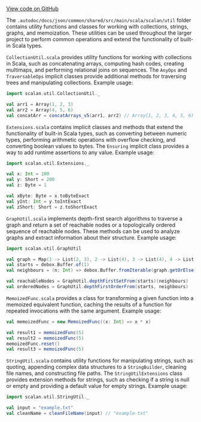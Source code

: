 [View code on GitHub](sigmastate-interpreterhttps://github.com/ScorexFoundation/sigmastate-interpreter/.autodoc/docs/json/common/shared/src/main/scala/scalan/util)

The `.autodoc/docs/json/common/shared/src/main/scala/scalan/util` folder contains utility functions and classes for working with collections, strings, graphs, and memoization. These utilities can be used throughout the larger project to perform common operations and extend the functionality of built-in Scala types.

`CollectionUtil.scala` provides utility functions for working with collections in Scala, such as concatenating arrays, computing hash codes, creating multimaps, and performing relational joins on sequences. The `AnyOps` and `TraversableOps` implicit classes provide additional methods for traversing trees and manipulating collections. Example usage:

```scala
import scalan.util.CollectionUtil._

val arr1 = Array(1, 2, 3)
val arr2 = Array(4, 5, 6)
val concatArr = concatArrays_v5(arr1, arr2) // Array(1, 2, 3, 4, 5, 6)
```

`Extensions.scala` contains implicit classes and methods that extend the functionality of built-in Scala types, such as converting between numeric types, performing arithmetic operations with overflow checking, and converting boolean values to bytes. The `Ensuring` implicit class provides a way to add runtime assertions to any value. Example usage:

```scala
import scalan.util.Extensions._

val x: Int = 100
val y: Short = 200
val z: Byte = 1

val xByte: Byte = x.toByteExact
val yInt: Int = y.toIntExact
val zShort: Short = z.toShortExact
```

`GraphUtil.scala` implements depth-first search algorithms to traverse a graph and return a set of reachable nodes or a topologically ordered sequence of reachable nodes. These methods can be used to analyze graphs and extract information about their structure. Example usage:

```scala
import scalan.util.GraphUtil

val graph = Map(1 -> List(2, 3), 2 -> List(4), 3 -> List(4), 4 -> List())
val starts = debox.Buffer.of(1)
val neighbours = (n: Int) => debox.Buffer.fromIterable(graph.getOrElse(n, List()))

val reachableNodes = GraphUtil.depthFirstSetFrom(starts)(neighbours)
val orderedNodes = GraphUtil.depthFirstOrderFrom(starts, neighbours)
```

`MemoizedFunc.scala` provides a class for transforming a given function into a memoized equivalent function, caching the results of a function for repeated invocations with the same argument. Example usage:

```scala
val memoizedFunc = new MemoizedFunc((x: Int) => x * x)

val result1 = memoizedFunc(5)
val result2 = memoizedFunc(5)
memoizedFunc.reset()
val result3 = memoizedFunc(5)
```

`StringUtil.scala` contains utility functions for manipulating strings, such as quoting, appending complex data structures to a `StringBuilder`, cleaning file names, and constructing file paths. The `StringUtilExtensions` class provides extension methods for strings, such as checking if a string is null or empty and providing a default value for empty strings. Example usage:

```scala
import scalan.util.StringUtil._

val input = "example.txt"
val cleanName = cleanFileName(input) // "example-txt"
```
